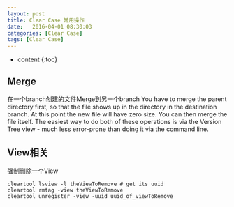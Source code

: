 ```yaml
---
layout: post
title: Clear Case 常用操作
date:   2016-04-01 08:30:03
categories: [Clear Case]
tags: [Clear Case]
---
```


* content
{:toc}

## Merge
在一个branch创建的文件Merge到另一个branch
You have to merge the parent directory first, so that the file shows up in the directory in the destination branch. At this point the new file will have zero size. You can then merge the file itself. The easiest way to do both of these operations is via the Version Tree view - much less error-prone than doing it via the command line.

## View相关
强制删除一个View

	cleartool lsview -l theViewToRemove # get its uuid
	cleartool rmtag -view theViewToRemove
	cleartool unregister -view -uuid uuid_of_viewToRemove
